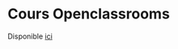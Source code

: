 # Cours Openclassrooms

Disponible [ici](https://openclassrooms.com/fr/courses/4670706-adoptez-une-architecture-mvc-en-php/)
